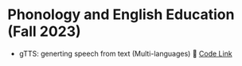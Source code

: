 # Phonology and English Education (Fall 2023)

* gTTS: generting speech from text (Multi-languages) 🌳 [Code Link](https://github.com/MK316/Fall2023/blob/main/Engedu/gtts.ipynb)
  
